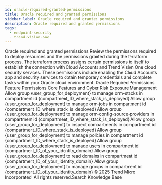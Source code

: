 ```yaml
---
id: oracle-required-granted-permissions
title: Oracle required and granted permissions
sidebar_label: Oracle required and granted permissions
description: Oracle required and granted permissions
tags:
  - endpoint-security
  - trend-vision-one
---
```


 Oracle required and granted permissions Review the permissions required to deploy resources and the permissions granted during the terraform process. The terraform process assigns certain permissions to itself to establish the connection with Cloud Accounts and Trend Vision One cloud security services. These permissions include enabling the Cloud Accounts app and security services to obtain temporary credentials and complete tasks within your Oracle cloud environment. Oracle Required Permissions Feature Permissions Core Features and Cyber Risk Exposure Management Allow group {user_group_for_deployment} to manage orm-stacks in compartment id {compartment_ID_where_stack_is_deployed} Allow group {user_group_for_deployment} to manage orm-jobs in compartment id {compartment_ID_where_stack_is_deployed} Allow group {user_group_for_deployment} to manage orm-config-source-providers in compartment id {compartment_ID_where_stack_is_deployed} Allow group {user_group_for_deployment} to inspect compartments in compartment id {compartment_ID_where_stack_is_deployed} Allow group {user_group_for_deployment} to manage policies in compartment id {compartment_ID_where_stack_is_deployed} Allow group {user_group_for_deployment} to manage users in compartment id {compartment_ID_of_your_identity_domain} Allow group {user_group_for_deployment} to read domains in compartment id {compartment_ID_of_your_identity_domain} Allow group {user_group_for_deployment} to manage groups in compartment id {compartment_ID_of_your_identity_domain} © 2025 Trend Micro Incorporated. All rights reserved.Search Knowledge Base